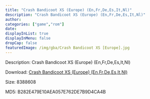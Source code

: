 ```yaml
---
title: "Crash Bandicoot XS (Europe) (En,Fr,De,Es,It,Nl)"
description: "Crash Bandicoot XS (Europe) (En,Fr,De,Es,It,Nl)"
author: 
categories: ["game","rom"]
date: 
displayInList: true
displayInMenu: false
dropCap: false
featuredImage: /img/gba/Crash Bandicoot XS [Europe].jpg
---
```


Description: Crash Bandicoot XS (Europe) (En,Fr,De,Es,It,Nl)

Download: <a style="text-decoration:underline;" href="https://mega.nz/#!OGYygIDY!mMSX26PXfQHFDjv_SyIDh2z-4Y4Isuov0to5bP_hFOM" target = "_blank" rel = "nofollow" > Crash Bandicoot XS (Europe) (En,Fr,De,Es,It,Nl)</a>

Size: 8388608

MD5: B282E479E10AEA057E762DE7B9D4CA4B

